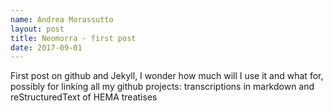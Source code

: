 ```yaml
---
name: Andrea Morassutto
layout: post
title: Neomorra - first post
date: 2017-09-01
---
```


First post on github and Jekyll, I wonder how much will I use it and 
what for, possibly for linking all my github projects: transcriptions
in markdown and reStructuredText of HEMA treatises